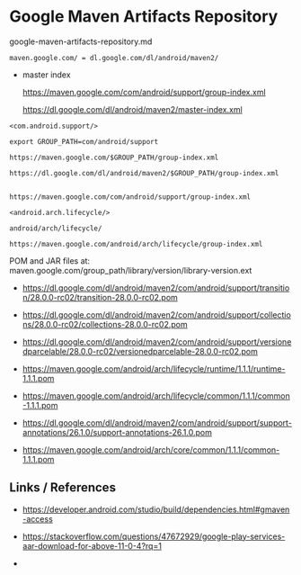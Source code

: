 # Google Maven Artifacts Repository

google-maven-artifacts-repository.md

```
maven.google.com/ = dl.google.com/dl/android/maven2/
```


*   master index 

    https://maven.google.com/com/android/support/group-index.xml

    https://dl.google.com/dl/android/maven2/master-index.xml


```
<com.android.support/>

export GROUP_PATH=com/android/support

https://maven.google.com/$GROUP_PATH/group-index.xml

https://dl.google.com/dl/android/maven2/$GROUP_PATH/group-index.xml


https://maven.google.com/com/android/support/group-index.xml

<android.arch.lifecycle/>

android/arch/lifecycle/

https://maven.google.com/android/arch/lifecycle/group-index.xml

```

POM and JAR files at: maven.google.com/group_path/library/version/library-version.ext


*   https://dl.google.com/dl/android/maven2/com/android/support/transition/28.0.0-rc02/transition-28.0.0-rc02.pom

*   https://dl.google.com/dl/android/maven2/com/android/support/collections/28.0.0-rc02/collections-28.0.0-rc02.pom

*   https://dl.google.com/dl/android/maven2/com/android/support/versionedparcelable/28.0.0-rc02/versionedparcelable-28.0.0-rc02.pom

*   https://maven.google.com/android/arch/lifecycle/runtime/1.1.1/runtime-1.1.1.pom

*   https://maven.google.com/android/arch/lifecycle/common/1.1.1/common-1.1.1.pom

*   https://dl.google.com/dl/android/maven2/com/android/support/support-annotations/26.1.0/support-annotations-26.1.0.pom

*   https://maven.google.com/android/arch/core/common/1.1.1/common-1.1.1.pom


## Links / References

*   https://developer.android.com/studio/build/dependencies.html#gmaven-access

*   https://stackoverflow.com/questions/47672929/google-play-services-aar-download-for-above-11-0-4?rq=1

*   